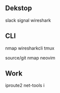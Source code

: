 ## Dekstop
slack
signal
wireshark

## CLI
nmap
wiresharkcli
tmux

source/git
nmap
neovim
## Work
iproute2
net-tools
i
